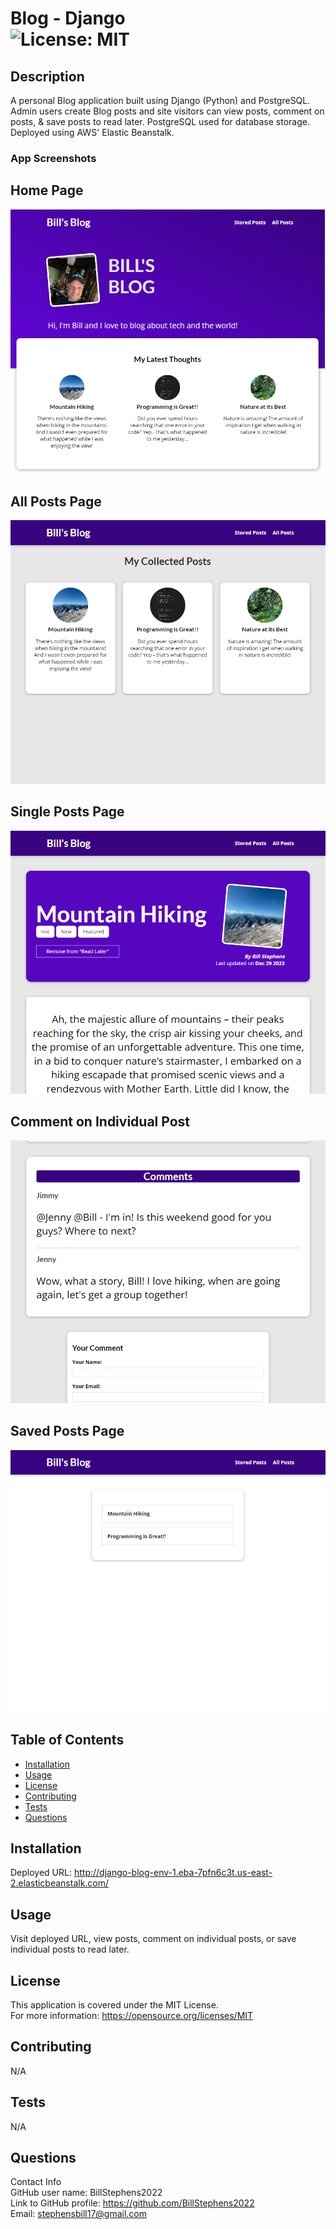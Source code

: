 # Blog - Django<br>![License: MIT](https://img.shields.io/badge/License-MIT-yellow.svg)

  ## Description

  A personal Blog application built using Django (Python) and PostgreSQL. Admin users create Blog posts and site visitors can view posts, comment on posts, & save posts to read later.  PostgreSQL used for database storage. Deployed using AWS' Elastic Beanstalk.

  ### App Screenshots

  ## Home Page

  ![Home Page](./blog/static/blog/images/screenshot1.png)

  ## All Posts Page

  ![All Posts Page](./blog/static/blog/images/screenshot2.png)

  ## Single Posts Page

  ![Single Post Page](./blog/static/blog/images/screenshot3.png)

  
  ## Comment on Individual Post

  ![Comment on Individual Post](./blog/static/blog/images/screenshot4.png)

  ## Saved Posts Page

  ![Saved Posts Page](./blog/static/blog/images/screenshot5.png)
  
  ## Table of Contents
  
  - [Installation](#installation)
  - [Usage](#usage)
  - [License](#license)
  - [Contributing](#contributing)
  - [Tests](#tests)
  - [Questions](#questions)
  
  ## Installation
  
  Deployed URL:  http://django-blog-env-1.eba-7pfn6c3t.us-east-2.elasticbeanstalk.com/
  
  ## Usage
  
  Visit deployed URL, view posts, comment on individual posts, or save individual posts to read later.

  ## License
This application is covered under the MIT License.
<br>For more information: https://opensource.org/licenses/MIT
  
  ## Contributing
  N/A
  
  ## Tests
  N/A

  ## Questions
  Contact Info<br>
  GitHub user name: BillStephens2022<br>
  Link to GitHub profile: https://github.com/BillStephens2022<br>
  Email: stephensbill17@gmail.com
